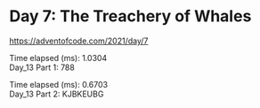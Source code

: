 # Day 7: The Treachery of Whales #
https://adventofcode.com/2021/day/7

Time elapsed (ms): 1.0304\
Day_13 Part 1: 788

Time elapsed (ms): 0.6703\
Day_13 Part 2: KJBKEUBG
